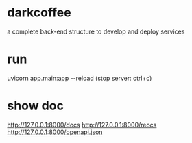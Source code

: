 # darkcoffee
a complete back-end structure to develop and deploy services 


# run 
uvicorn app.main:app --reload 
(stop server: ctrl+c)

# show doc
http://127.0.0.1:8000/docs
http://127.0.0.1:8000/reocs
http://127.0.0.1:8000/openapi.json